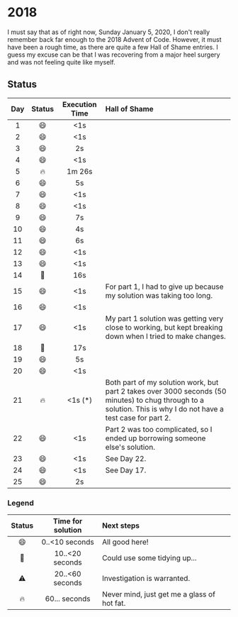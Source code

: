 # 2018 
I must say that as of right now, Sunday January 5, 2020, I don't really remember back far enough to the 2018 Advent of Code.
However, it must have been a rough time, as there are quite a few Hall of Shame entries.
I guess my excuse can be that I was recovering from a major heel surgery and was not feeling quite like myself.

## Status

| Day | Status | Execution Time | Hall of Shame |
| :---: | :---: | :---: | :--- |
| 1 | :smile: | <1s |
| 2 | :smile: | <1s |
| 3 | :smile: | 2s |
| 4 | :smile: | <1s |
| 5 | :fire: | 1m 26s |
| 6 | :smile: | 5s |
| 7 | :smile: | <1s |
| 8 | :smile: | <1s |
| 9 | :smile: | 7s |
| 10 | :smile: | 4s |
| 11 | :smile: | 6s |
| 12 | :smile: | <1s |
| 13 | :smile: | <1s |
| 14 | :eyes: | 16s |
| 15 | :smile: | <1s | For part 1, I had to give up because my solution was taking too long. |
| 16 | :smile: | <1s |
| 17 | :smile: | <1s | My part 1 solution was getting very close to working, but kept breaking down when I tried to make changes. |
| 18 | :eyes: | 17s |
| 19 | :smile: | 5s | 
| 20 | :smile: | <1s |
| 21 | :fire: | <1s (*) | Both part of my solution work, but part 2 takes over 3000 seconds (50 minutes) to chug through to a solution. This is why I do not have a test case for part 2. |
| 22 | :smile: | <1s | Part 2 was too complicated, so I ended up borrowing someone else's solution. |
| 23 | :smile: | <1s | See Day 22. |
| 24 | :smile: | <1s | See Day 17. |
| 25 | :smile: | 2s |

### Legend

| Status | Time for solution | Next steps |
| :---: | :---: | :--- |
| :smile: | 0..<10 seconds | All good here! |
| :eyes: | 10..<20 seconds | Could use some tidying up... |
| :warning: | 20..<60 seconds | Investigation is warranted. |
| :fire: | 60... seconds | Never mind, just get me a glass of hot fat. |
